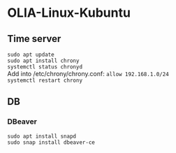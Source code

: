# OLIA-Linux-Kubuntu

## Time server

`sudo apt update`  
`sudo apt install chrony`  
`systemctl status chronyd`  
Add into /etc/chrony/chrony.conf: `allow 192.168.1.0/24`  
`systemctl restart chrony`

## DB

### DBeaver  
`sudo apt install snapd`  
`sudo snap install dbeaver-ce`  

